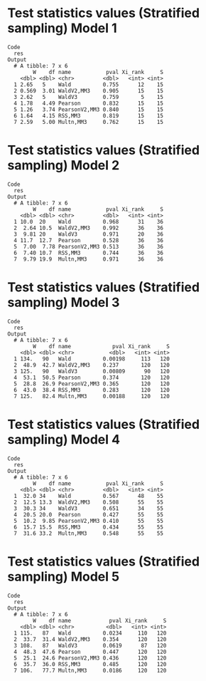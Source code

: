 # Test statistics values (Stratified sampling) Model 1

    Code
      res
    Output
      # A tibble: 7 x 6
            W    df name           pval Xi_rank     S
        <dbl> <dbl> <chr>         <dbl>   <int> <int>
      1 2.65   5    Wald          0.755      12    15
      2 0.569  3.01 WaldV2,MM3    0.905      15    15
      3 2.62   5    WaldV3        0.759       5    15
      4 1.78   4.49 Pearson       0.832      15    15
      5 1.26   3.74 PearsonV2,MM3 0.840      15    15
      6 1.64   4.15 RSS,MM3       0.819      15    15
      7 2.59   5.00 Multn,MM3     0.762      15    15

# Test statistics values (Stratified sampling) Model 2

    Code
      res
    Output
      # A tibble: 7 x 6
            W    df name           pval Xi_rank     S
        <dbl> <dbl> <chr>         <dbl>   <int> <int>
      1 10.0  20    Wald          0.968      31    36
      2  2.64 10.5  WaldV2,MM3    0.992      36    36
      3  9.81 20    WaldV3        0.971      20    36
      4 11.7  12.7  Pearson       0.528      36    36
      5  7.00  7.78 PearsonV2,MM3 0.513      36    36
      6  7.40 10.7  RSS,MM3       0.744      36    36
      7  9.79 19.9  Multn,MM3     0.971      36    36

# Test statistics values (Stratified sampling) Model 3

    Code
      res
    Output
      # A tibble: 7 x 6
            W    df name             pval Xi_rank     S
        <dbl> <dbl> <chr>           <dbl>   <int> <int>
      1 134.   90   Wald          0.00198     113   120
      2  48.9  42.7 WaldV2,MM3    0.237       120   120
      3 125.   90   WaldV3        0.00809      90   120
      4  53.1  50.5 Pearson       0.374       120   120
      5  28.8  26.9 PearsonV2,MM3 0.365       120   120
      6  43.0  38.4 RSS,MM3       0.283       120   120
      7 125.   82.4 Multn,MM3     0.00188     120   120

# Test statistics values (Stratified sampling) Model 4

    Code
      res
    Output
      # A tibble: 7 x 6
            W    df name           pval Xi_rank     S
        <dbl> <dbl> <chr>         <dbl>   <int> <int>
      1  32.0 34    Wald          0.567      48    55
      2  12.5 13.3  WaldV2,MM3    0.508      55    55
      3  30.3 34    WaldV3        0.651      34    55
      4  20.5 20.0  Pearson       0.427      55    55
      5  10.2  9.85 PearsonV2,MM3 0.410      55    55
      6  15.7 15.5  RSS,MM3       0.434      55    55
      7  31.6 33.2  Multn,MM3     0.548      55    55

# Test statistics values (Stratified sampling) Model 5

    Code
      res
    Output
      # A tibble: 7 x 6
            W    df name            pval Xi_rank     S
        <dbl> <dbl> <chr>          <dbl>   <int> <int>
      1 115.   87   Wald          0.0234     110   120
      2  33.7  31.4 WaldV2,MM3    0.354      120   120
      3 108.   87   WaldV3        0.0619      87   120
      4  48.3  47.6 Pearson       0.447      120   120
      5  25.1  24.6 PearsonV2,MM3 0.436      120   120
      6  35.7  36.0 RSS,MM3       0.485      120   120
      7 106.   77.7 Multn,MM3     0.0186     120   120

